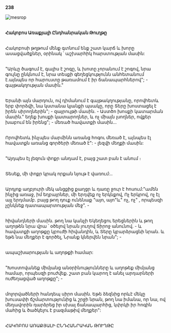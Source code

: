 **238**

![mesrop](https://volamar.ru/audio_video/foto/01/detbible/B492.BMP)

\
**Հակոբոս Առաքյալի Ընդհանրական Թուղթը**

\
Հակոբոսի թղթում մենք գտնում ենք շատ կարճ և խորը ասացվածքներ, օրինակ ՝ աշխարհիկ հարստության մասին:

\
"Արևը ծագում է, գալիս է շոգը, և խոտը չորանում է շոգով, նրա գույնը ընկնում է, նրա տեսքի գեղեցկությունն անհետանում է.այնպես որ հարուստը թառամում է իր ճանապարհներով"; - գայթակղության մասին."

\
Երանի այն մարդուն, ով դիմանում է գայթակղությանը, որովհետև երբ փորձվի, նա կստանա կյանքի պսակը, որը Տերը խոստացել է իրեն սիրողներին"; - զայրույթի մասին. - Աստծո խոսքի կատարման մասին." եղեք խոսքի կատարողներ, և ոչ միայն լսողներ, ովքեր խաբում են իրենց"; - մեռած հավատքի մասին...

\
Որովհետև ինչպես մարմինն առանց հոգու մեռած է, այնպես էլ հավատքն առանց գործերի մեռած է": - լեզվի մեղքի մասին:

\
"Այդպես էլ լեզուն փոքր անդամ է, բայց շատ բան է անում ։

\
Տեսեք, մի փոքր կրակ որքան նյութ է վառում:..

\
Արդյոք աղբյուրի մեկ անցքից քաղցր և դառը ջուր է հոսում:"ամեն ինչից առաջ, իմ եղբայրներ, մի երդվեք ոչ երկնքով, Ոչ երկրով, ոչ էլ այլ երդմամբ. բայց թող դուք ունենաք "այո, այո"և" ոչ, ոչ" , որպեսզի չընկնեք դատապարտության մեջ". -

\
հիվանդների մասին. թող նա կանչի Եկեղեցու երեցներին և թող աղոթեն նրա վրա ՝ օծելով նրան յուղով Տիրոջ անունով. - և հավատքի աղոթքը կբուժի հիվանդին, և Տերը կբարձրացնի նրան. և եթե նա մեղքեր է գործել, Նրանք կներվեն նրան"; -

\
ապաշխարության և աղոթքի համար:

\
"Խոստովանեք միմյանց անօրինությունները և աղոթեք միմյանց համար, որպեսզի բուժվեք. շատ բան կարող է անել արդարների ուժեղացված աղոթքը"; -

\
մոլորվածների հանդեպ սիրո մասին. Եթե ձեզնից որևէ մեկը խուսափի ճշմարտությունից և շրջի նրան, թող նա իմանա, որ նա, ով մեղավորին դարձրեց իր սխալ ճանապարհից, կփրկի իր հոգին մահից և ծածկելու է բազմաթիվ մեղքեր":

\
ՀԱԿՈԲՈՍ ԱՌԱՔՅԱԼԻ ԸՆԴՀԱՆՐԱԿԱՆ ԹՈՒՂԹԸ
